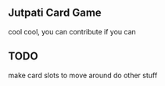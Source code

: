## Jutpati Card Game
cool cool, you can contribute if you can

## TODO
make card slots to move around 
do other stuff